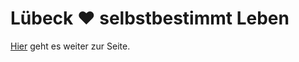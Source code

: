 # Lübeck ❤️ selbstbestimmt Leben

[Hier](https://github.com/luebeck-selbstbestimmt/webseite/wiki/#l%C3%BCbeck-%EF%B8%8F-selbstbestimmt-leben) geht es weiter zur Seite.

